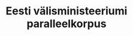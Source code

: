 ---
title: Eesti välisministeeriumi paralleelkorpus
title_en: Parallel corpus from Estonian Ministry of Foreign Affairs
notes: 'Paralleelkorpus Eesti välisministeeriumi veebisaidi sisust http://vm.ee/en'
notes_en: 'Parallel corpus from content of Estonian Ministry of Foreign Affairs website. Website: http://vm.ee/en'
category:
  - Valitsus ja avalik sektor
category_en:
  - Government and Public Sector
resources:
  - name: valisministeeriumi paralleelkorpus
    url: 'https://www.elrc-share.eu/repository/browse/parallel-corpus-from-estonian-ministry-of-foreign-affairs-processed/8a70f41c6d1b11e7b7d400155d0267067be063c788d84a089be2732f8396972b/'
    format: TMX
    interactive: 'False'
license: OTHER
update_freq: 'http://purl.org/linked-data/sdmx/2009/code#freq-A'
organization: Välisministeerium
maintainer_name: ''
maintainer_email: vminfo@vm.ee
maintainer_phone: ''
date_issued: '21/03/2020'
date_modified: 2021/02/03
---